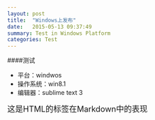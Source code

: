 ```yaml
---
layout: post
title:  "Windows上发布"
date:   2015-05-13 09:37:49
summary: Test in Windows Platform
categories: Test
---
```

####测试
- 平台：windwos
- 操作系统：win8.1
- 编辑器：sublime text 3


<span style="font-size:18px;text-align:center;">这是HTML的标签在Markdown中的表现</span>

